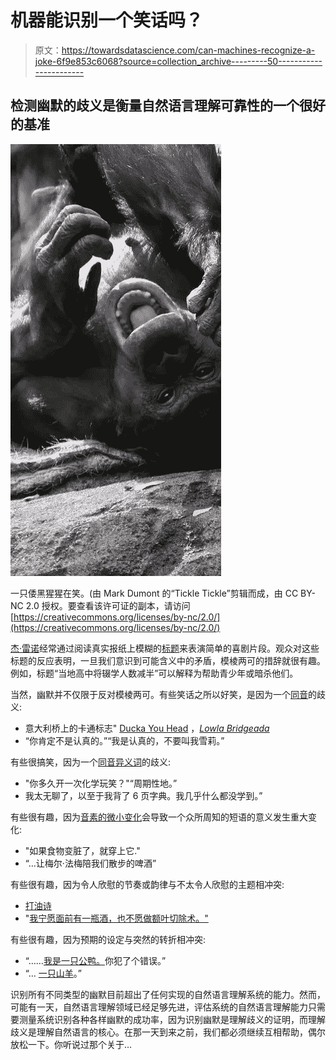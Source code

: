 # 机器能识别一个笑话吗？

> 原文：<https://towardsdatascience.com/can-machines-recognize-a-joke-6f9e853c6068?source=collection_archive---------50----------------------->

## 检测幽默的歧义是衡量自然语言理解可靠性的一个很好的基准

![](img/efb93a007e43184b074c854722c0c6f8.png)

一只倭黑猩猩在笑。(由 Mark Dumont 的“Tickle Tickle”剪辑而成，由 CC BY-NC 2.0 授权。要查看该许可证的副本，请访问[https://creativecommons.org/licenses/by-nc/2.0/](https://creativecommons.org/licenses/by-nc/2.0/)

[杰·雷诺](https://en.wikipedia.org/wiki/Jay_Leno)经常通过阅读真实报纸上模糊的[标题](https://www.youtube.com/watch?v=zxU1jiwidtc)来表演简单的喜剧片段。观众对这些标题的反应表明，一旦我们意识到可能含义中的矛盾，模棱两可的措辞就很有趣。例如，标题“当地高中将辍学人数减半”可以解释为帮助青少年或暗杀他们。

当然，幽默并不仅限于反对模棱两可。有些笑话之所以好笑，是因为一个[同音](https://en.wikipedia.org/wiki/Homophone)的歧义:

*   意大利桥上的卡通标志" [Ducka You Head](https://en.wikipedia.org/wiki/A_Pizza_Tweety_Pie) ，[*Lowla Bridgeada*](https://en.wikipedia.org/wiki/Gina_Lollobrigida)
*   “你肯定不是认真的。”“我是认真的，不要叫我雪莉。”

有些很搞笑，因为一个[同音异义词](https://en.wikipedia.org/wiki/Homonym)的歧义:

*   "你多久开一次化学玩笑？"“周期性地。”
*   我太无聊了，以至于我背了 6 页字典。我几乎什么都没学到。”

有些很有趣，因为[音素的微小变化](https://en.wikipedia.org/wiki/Phoneme)会导致一个众所周知的短语的意义发生重大变化:

*   "如果食物变脏了，就穿上它."
*   “…让梅尔·法梅陪我们散步的啤酒”

有些很有趣，因为令人欣慰的节奏或韵律与不太令人欣慰的主题相冲突:

*   [打油诗](https://en.wikipedia.org/wiki/Limerick_(poetry))
*   "[我宁愿面前有一瓶酒，也不愿做额叶切除术。"](https://www.goodreads.com/quotes/178437-i-d-rather-have-a-bottle-in-front-of-me-than)

有些很有趣，因为预期的设定与突然的转折相冲突:

*   “……[我是一只公鸭。](https://www.reddit.com/r/Jokes/comments/1birev/an_eagle_goes_looking_for_a_mate/)你犯了个错误。”
*   “… [一只山羊](https://www.youtube.com/watch?v=YtB97uAoR0c)。”

识别所有不同类型的幽默目前超出了任何实现的自然语言理解系统的能力。然而，可能有一天，自然语言理解领域已经足够先进，评估系统的自然语言理解能力只需要测量系统识别各种各样幽默的成功率，因为识别幽默是理解歧义的证明，而理解歧义是理解自然语言的核心。在那一天到来之前，我们都必须继续互相帮助，偶尔放松一下。你听说过那个关于…